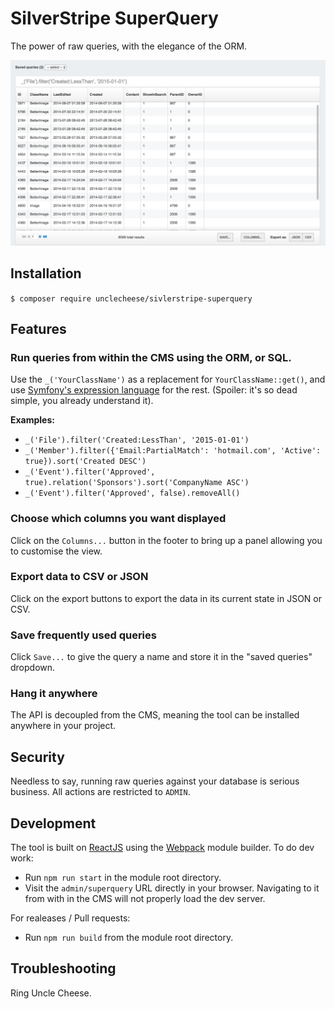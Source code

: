 # SilverStripe SuperQuery

The power of raw queries, with the elegance of the ORM.

<img src="source/images/screenshot.png" />

## Installation

`$ composer require unclecheese/sivlerstripe-superquery`


## Features

### Run queries from within the CMS using the ORM, or SQL.

Use the `_('YourClassName')` as a replacement for `YourClassName::get()`, and use [Symfony's
expression language](http://symfony.com/doc/current/components/expression_language.html) for the rest. (Spoiler: it's so dead simple, you already understand it).

**Examples:**

* `_('File').filter('Created:LessThan', '2015-01-01')`
* `_('Member').filter({'Email:PartialMatch': 'hotmail.com', 'Active': true}).sort('Created DESC')`
* `_('Event').filter('Approved', true).relation('Sponsors').sort('CompanyName ASC')`
* `_('Event').filter('Approved', false).removeAll()`

### Choose which columns you want displayed

Click on the `Columns...` button in the footer to bring up a panel allowing you to customise the view.

### Export data to CSV or JSON

Click on the export buttons to export the data in its current state in JSON or CSV.

### Save frequently used queries

Click `Save...` to give the query a name and store it in the "saved queries" dropdown.

### Hang it anywhere

The API is decoupled from the CMS, meaning the tool can be installed anywhere in your project.

## Security

Needless to say, running raw queries against your database is serious business. All actions are restricted to `ADMIN`.

## Development

The tool is built on [ReactJS](https://facebook.github.io/react) using the [Webpack](https://webpack.github.io) module builder. To do dev work:
* Run `npm run start` in the module root directory.
* Visit the `admin/superquery` URL directly in your browser. Navigating to it from with in the CMS will not properly load the dev server.

For realeases / Pull requests:
* Run `npm run build` from the module root directory.

## Troubleshooting

Ring Uncle Cheese.

